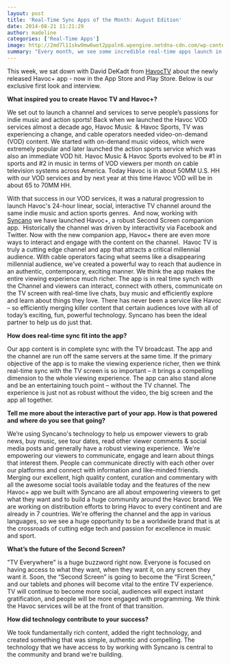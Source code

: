```yaml
---
layout: post
title: 'Real-Time Sync Apps of the Month: August Edition'
date: 2014-08-21 11:21:29
author: madeline
categories: ['Real-Time Apps']
image: http://2md7l11skw9mw6wot2ppaln6.wpengine.netdna-cdn.com/wp-content/uploads/2014/08/featured-apps-for-tablets.png
summary: "Every month, we see some incredible real-time apps launch in the app store. Here are some that caught our eye this past August."
---
```

This week, we sat down with David DeKadt from <a href="http://havoc.tv/">HavocTV</a> about the newly released Havoc+ app - now in the App Store and Play Store. Below is our exclusive first look and interview.<!--more-->

<strong>What inspired you to create Havoc TV and Havoc+?</strong>

We set out to launch a channel and services to serve people’s passions for indie music and action sports! Back when we launched the Havoc VOD services almost a decade ago, Havoc Music  &amp; Havoc Sports, TV was experiencing a change, and cable operators needed video-on-demand (VOD) content. We started with on-demand music videos, which were extremely popular and later launched the action sports service which was also an immediate VOD hit. Havoc Music &amp; Havoc Sports evolved to be #1 in sports and #2 in music in terms of VOD viewers per month on cable television systems across America. Today Havoc is in about 50MM U.S. HH with our VOD services and by next year at this time Havoc VOD will be in about 65 to 70MM HH.

With that success in our VOD services, it was a natural progression to launch Havoc's 24-hour linear, social, interactive TV channel around the same indie music and action sports genres.  And now, working with <a href="http://www.syncano.com">Syncano</a> we have launched Havoc+, a robust Second Screen companion app.  Historically the channel was driven by interactivity via Facebook and Twitter. Now with the new companion app, Havoc+ there are even more ways to interact and engage with the content on the channel.  Havoc TV is truly a cutting edge channel and app that attracts a critical millennial audience. With cable operators facing what seems like a disappearing millennial audience, we’ve created a powerful way to reach that audience in an authentic, contemporary, exciting manner. We think the app makes the entire viewing experience much richer. The app is in real time synch with the Channel and viewers can interact, connect with others, communicate on the TV screen with real-time live chats, buy music and efficiently explore and learn about things they love. There has never been a service like Havoc – so efficiently merging killer content that certain audiences love with all of today’s exciting, fun, powerful technology. Syncano has been the ideal partner to help us do just that.

<strong>How does real-time sync fit into the app?</strong>

Our app content is in complete sync with the TV broadcast. The app and the channel are run off the same servers at the same time. If the primary objective of the app is to make the viewing experience richer, then we think real-time sync with the TV screen is so important – it brings a compelling dimension to the whole viewing experience. The app can also stand alone and be an entertaining touch point – without the TV channel. The experience is just not as robust without the video, the big screen and the app all together.

<strong>Tell me more about the interactive part of your app. How is that powered and where do you see that going?</strong>

We’re using Syncano's technology to help us empower viewers to grab news, buy music, see tour dates, read other viewer comments &amp; social media posts and generally have a robust viewing experience.  We're empowering our viewers to communicate, engage and learn about things that interest them. People can communicate directly with each other over our platforms and connect with information and like-minded friends. Merging our excellent, high quality content, curation and commentary with all the awesome social tools available today and the features of the new Havoc+ app we built with Syncano are all about empowering viewers to get what they want and to build a huge community around the Havoc brand. We are working on distribution efforts to bring Havoc to every continent and are already in 7 countries. We're offering the channel and the app in various languages, so we see a huge opportunity to be a worldwide brand that is at the crossroads of cutting edge tech and passion for excellence in music and sport.

<strong>What’s the future of the Second Screen?</strong>

"TV Everywhere" is a huge buzzword right now. Everyone is focused on having access to what they want, when they want it, on any screen they want it. Soon, the “Second Screen” is going to become the “First Screen,” and our tablets and phones will become vital to the entire TV experience. TV will continue to become more social, audiences will expect instant gratification, and people will be more engaged with programming. We think the Havoc services will be at the front of that transition.

<strong>How did technology contribute to your success?</strong>

We took fundamentally rich content, added the right technology, and created something that was simple, authentic and compelling. The technology that we have access to by working with Syncano is central to the community and brand we're building.